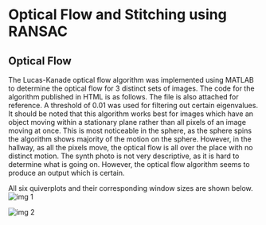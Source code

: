 # Optical Flow and Stitching using RANSAC

## Optical Flow
The Lucas-Kanade optical flow algorithm was implemented using MATLAB to determine the optical flow for 3 distinct sets of images. The code for the algorithm published in HTML is as follows. The file is also attached for reference.  A threshold of 0.01 was used for filtering out certain eigenvalues. It should be noted that this algorithm works best for images which have an object moving within a stationary plane rather than all pixels of an image moving at once. This is most noticeable in the sphere, as the sphere spins the algorithm shows majority of the motion on the sphere. However, in the hallway, as all the pixels move, the optical flow is all over the place with no distinct motion. The synth photo is not very descriptive, as it is hard to determine what is going on. However, the optical flow algorithm seems to produce an output which is certain. 

All six quiverplots and their corresponding window sizes are shown below. 
![img 1](https://raw.githubusercontent.com/somogysm/OpticalFlow-and-Stitching/master/imgs/1.PNG)

![img 2](https://raw.githubusercontent.com/somogysm/OpticalFlow-and-Stitching/master/imgs/2.PNG)

